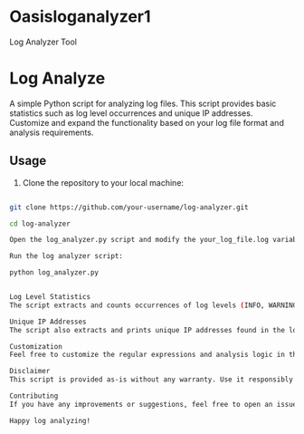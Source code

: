 # Oasisloganalyzer1
Log Analyzer Tool

# Log Analyze

A simple Python script for analyzing log files. This script provides basic statistics such as log level occurrences and unique IP addresses. Customize and expand the functionality based on your log file format and analysis requirements.

## Usage

1. Clone the repository to your local machine:

```bash

git clone https://github.com/your-username/log-analyzer.git

cd log-analyzer

Open the log_analyzer.py script and modify the your_log_file.log variable to the path of your log file.

Run the log analyzer script:

python log_analyzer.py


Log Level Statistics
The script extracts and counts occurrences of log levels (INFO, WARNING, ERROR, DEBUG) from the log file.

Unique IP Addresses
The script also extracts and prints unique IP addresses found in the log file.

Customization
Feel free to customize the regular expressions and analysis logic in the script based on your log file format and specific analysis requirements.

Disclaimer
This script is provided as-is without any warranty. Use it responsibly and at your own risk.

Contributing
If you have any improvements or suggestions, feel free to open an issue or submit a pull request.

Happy log analyzing!
